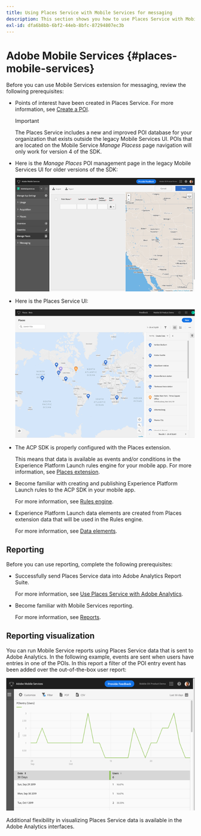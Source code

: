 ```yaml
---
title: Using Places Service with Mobile Services for messaging
description: This section shows you how to use Places Service with Mobile Services for messaging.
exl-id: dfa6b8bb-6bf2-44eb-8bfc-87294807ec3b
---
```

# Adobe Mobile Services {#places-mobile-services}

Before you can use Mobile Services extension for messaging, review the following prerequisites:

* Points of interest have been created in Places Service. For more information, see [Create a POI](/help/poi-mgmt-ui/create-a-poi-ui.md).

    >[!IMPORTANT]
    >
    >The Places Service includes a new and improved POI database for your organization that exists outside the legacy Mobile Services UI. POIs that are located on the Mobile Service *Manage Placess* page navigation will only work for version 4 of the SDK. 

* Here is the *Manage Places* POI management page in the legacy Mobile Services UI for older versions of the SDK:

    ![Legacy UI](/help/assets/legacy-location-v4-ui.png)

* Here is the Places Service UI:

    ![Places Service POI management UI](/help/assets/places-ui.png)

* The ACP SDK is properly configured with the Places extension. 

  This means that data is available as events and/or conditions in the Experience Platform Launch rules engine for your mobile app. For more information, see [Places extension](/help/places-ext-aep-sdks/places-extension/places-extension.md).

* Become familiar with creating and publishing Experience Platform Launch rules to the ACP SDK in your mobile app. 

  For more information, see [Rules engine](https://aep-sdks.gitbook.io/docs/using-mobile-extensions/mobile-core/rules-engine).

* Experience Platform Launch data elements are created from Places extension data that will be used in the Rules engine.

  For more information, see [Data elements](https://aep-sdks.gitbook.io/docs/using-mobile-extensions/mobile-core/rules-engine#data-elements).

## Reporting 

Before you can use reporting, complete the following prerequisites:

* Successfully send Places Service data into Adobe Analytics Report Suite. 

    For more information, see [Use Places Service with Adobe Analytics](/help/use-places-with-other-solutions/places-adobe-analytics/use-places-adobe-analytics.md). 

* Become familiar with Mobile Services reporting. 

  For more information, see [Reports](https://experienceleague.adobe.com/docs/discontinued/using/mobile-services.html).

## Reporting visualization 

You can run Mobile Service reports using Places Service data that is sent to Adobe Analytics. In the following example, events are sent when users have entries in one of the POIs. In this report a filter of the POI entry event has been added over the out-of-the-box user report:

![Report visualization](/help/assets/report-visualize.png)

Additional flexibility in visualizing Places Service data is available in the Adobe Analytics interfaces.
